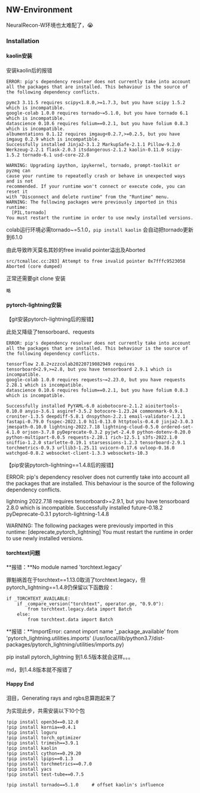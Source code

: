

## NW-Environment

NeuralRecon-W环境也太难配了，😭

### Installation

#### kaolin安装

安装kaolin后的报错

```
ERROR: pip's dependency resolver does not currently take into account all the packages that are installed. This behaviour is the source of the following dependency conflicts.

pymc3 3.11.5 requires scipy<1.8.0,>=1.7.3, but you have scipy 1.5.2 which is incompatible.
google-colab 1.0.0 requires tornado~=5.1.0, but you have tornado 6.1 which is incompatible.
datascience 0.10.6 requires folium==0.2.1, but you have folium 0.8.3 which is incompatible.
albumentations 0.1.12 requires imgaug<0.2.7,>=0.2.5, but you have imgaug 0.2.9 which is incompatible.
Successfully installed Jinja2-3.1.2 MarkupSafe-2.1.1 Pillow-9.2.0 Werkzeug-2.2.1 flask-2.0.3 itsdangerous-2.1.2 kaolin-0.11.0 scipy-1.5.2 tornado-6.1 usd-core-22.8

WARNING: Upgrading ipython, ipykernel, tornado, prompt-toolkit or pyzmq can
cause your runtime to repeatedly crash or behave in unexpected ways and is not
recommended. If your runtime won't connect or execute code, you can reset it
with "Disconnect and delete runtime" from the "Runtime" menu.
WARNING: The following packages were previously imported in this runtime:
  [PIL,tornado]
You must restart the runtime in order to use newly installed versions.
```



colab运行环境必需tornado~=5.1.0，`pip install kaolin` 会自动把tornado更新到6.1.0

由此导致昨天莫名其妙的free invalid pointer溢出及Aborted

```
src/tcmalloc.cc:283] Attempt to free invalid pointer 0x7fffc9523058 
Aborted (core dumped)
```



正常还需要git clone 安装

```
略
```





#### pytorch-lightning安装

【git安装pytorch-lightning后的报错】

此处又降级了tensorboard、requests

```
ERROR: pip's dependency resolver does not currently take into account all the packages that are installed. This behaviour is the source of the following dependency conflicts.

tensorflow 2.8.2+zzzcolab20220719082949 requires tensorboard<2.9,>=2.8, but you have tensorboard 2.9.1 which is incompatible.
google-colab 1.0.0 requires requests~=2.23.0, but you have requests 2.28.1 which is incompatible.
datascience 0.10.6 requires folium==0.2.1, but you have folium 0.8.3 which is incompatible.

Successfully installed PyYAML-6.0 aiobotocore-2.1.2 aioitertools-0.10.0 anyio-3.6.1 asgiref-3.5.2 botocore-1.23.24 commonmark-0.9.1 croniter-1.3.5 deepdiff-5.8.1 dnspython-2.2.1 email-validator-1.2.1 fastapi-0.79.0 fsspec-2022.1.0 h11-0.13.0 httptools-0.4.0 jinja2-3.0.3 jmespath-0.10.0 lightning-2022.7.18 lightning-cloud-0.5.0 ordered-set-4.1.0 orjson-3.7.8 pyDeprecate-0.3.2 pyjwt-2.4.0 python-dotenv-0.20.0 python-multipart-0.0.5 requests-2.28.1 rich-12.5.1 s3fs-2022.1.0 sniffio-1.2.0 starlette-0.19.1 starsessions-1.2.3 tensorboard-2.9.1 torchmetrics-0.9.3 urllib3-1.25.11 uvicorn-0.17.6 uvloop-0.16.0 watchgod-0.8.2 websocket-client-1.3.3 websockets-10.3
```





【pip安装pytorch-lightning==1.4.8后的报错】

ERROR: pip's dependency resolver does not currently take into account all the packages that are installed. This behaviour is the source of the following dependency conflicts.

lightning 2022.7.18 requires tensorboard>=2.9.1, but you have tensorboard 2.8.0 which is incompatible.
Successfully installed future-0.18.2 pyDeprecate-0.3.1 pytorch-lightning-1.4.8

WARNING: The following packages were previously imported in this runtime:
  [deprecate,pytorch_lightning]
You must restart the runtime in order to use newly installed versions.



#### torchtext问题

**报错：**No module named 'torchtext.legacy'

罪魁祸首在于torchtext\=\=1.13.0取消了torchtext.legacy，但pytorch_lightning\=\=1.4.8仍保留以下函数段：

```
if _TORCHTEXT_AVAILABLE:
    if _compare_version("torchtext", operator.ge, "0.9.0"):
        from torchtext.legacy.data import Batch
    else:
        from torchtext.data import Batch
```





**报错：**ImportError: cannot import name '_package_available' from 'pytorch_lightning.utilities.imports' (/usr/local/lib/python3.7/dist-packages/pytorch_lightning/utilities/imports.py)

pip install pytorch_lightning 到1.6.5版本就会这样。。。



md，到1.4.8版本就不报错了



#### Happy End

泪目，Generating rays and rgbs总算跑起来了

为实现此步，共需安装以下10个包

```
!pip install open3d==0.12.0
!pip install kornia==0.4.1
!pip install loguru
!pip install torch_optimizer
!pip install trimesh==3.9.1
!pip install kaolin
!pip install cython==0.29.20
!pip install lpips==0.1.3
!pip install torchmetrics==0.7.0
!pip install yacs
!pip install test-tube==0.7.5

!pip install tornado==5.1.0		# offset kaolin's influence
```
